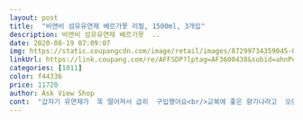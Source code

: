 ```yaml
---
layout: post 
title:  "비앤비 섬유유연제 베르가못 리필, 1500ml, 3개입" 
description: 비앤비 섬유유연제 베르가못  ..
date: 2020-08-19 07:09:07 
img: https://static.coupangcdn.com/image/retail/images/87299734359045-05b6c8e8-75d1-41ac-a8f4-7eca80f131ba.jpg 
linkUrl: https://link.coupang.com/re/AFFSDP?lptag=AF3600438&subid=ahnPublicAsk&pageKey=212713209&itemId=642370715&vendorItemId=4674429184&traceid=V0-113-41a475fc8b386562 
categories: [1011] 
color: f44336 
price: 11720 
author: Ask View Shop 
cont:  "갑자기 유연제가  똑 떨어져서 급히  구입했어요<br/>교복에 좋은 향기나라고  오랜만에 구매했는데<br/>그런 말 하니 더욱 뿌듯했답니다<br/>다 쓰고 또 구매할께요<br/>다른데보다 가격도 저렴하고<br/>다만  건조기 돌리면 피죤 핑크색 향이랑 비슷하게 나는게 아쉬워요<br/>당분간은 이향이 지겨울때까지 사용하려구요^^<br/>딸이랑,아들이  친구들이  좋은 냄새 난다고 한다네요  아들녀석이<br/>베르가못 향이 좋은데... <br/>ㄱ,래도  좋아요<br/>손주들 세탁후 헹굼으로 쓰볼께요<br/>쓰보고 좋으면 꾸준히 재 구매 할께요<br/>아기때 사용하던  향을청소년일때도 사용할수있어서 좋고<br/>아토피끼가 있는 둘짼데도 특별한 이상 없는거보면 순한거같아요<br/>여전히  인기쟁이네요ㅎㅎ<br/>역시 장수하는 향이었네요  단종되었을까봐 걱정했는데<br/>우리 아기 둘  키울때  사용하다가  이젠<br/>은은한 향이 좋아요<br/>제조년일도 2020년7월이라 정말 갓 만들어진 제품으로 보내주셨네요.<br/><br/>처음 구매한 제품B and amp;B  섬유 유연제 구입합니다<br/>첫째때부터 써오던 비앤비 섬유유연제에요.<br/><br/>추억 뿜뿜 이예요<br/>평도좋구해서요<br/>향을  맡으면  우리 두 청소년 아기때 키우던 때가  떠오르기도 합니다<br/>향이 좋아서 맡고 있으면 제가 다 힐링이되요<br/>" 
---
```

